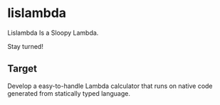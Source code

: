 # lislambda
Lislambda Is a Sloopy Lambda.

Stay turned!

## Target
Develop a easy-to-handle Lambda calculator that runs on native code generated from statically typed language.
